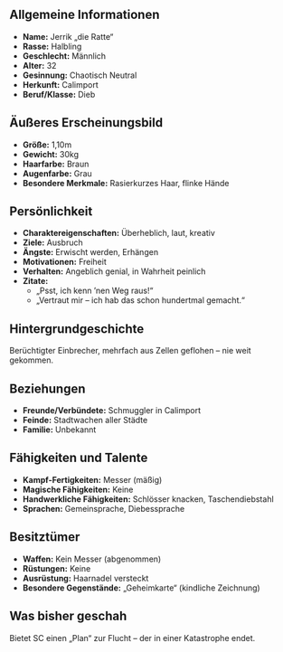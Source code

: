 ## Allgemeine Informationen
- **Name:** Jerrik „die Ratte“
- **Rasse:** Halbling
- **Geschlecht:** Männlich
- **Alter:** 32
- **Gesinnung:** Chaotisch Neutral
- **Herkunft:** Calimport
- **Beruf/Klasse:** Dieb

## Äußeres Erscheinungsbild
- **Größe:** 1,10m
- **Gewicht:** 30kg
- **Haarfarbe:** Braun
- **Augenfarbe:** Grau
- **Besondere Merkmale:** Rasierkurzes Haar, flinke Hände

## Persönlichkeit
- **Charaktereigenschaften:** Überheblich, laut, kreativ
- **Ziele:** Ausbruch
- **Ängste:** Erwischt werden, Erhängen
- **Motivationen:** Freiheit
- **Verhalten:** Angeblich genial, in Wahrheit peinlich
- **Zitate:**  
  - „Psst, ich kenn ’nen Weg raus!“  
  - „Vertraut mir – ich hab das schon hundertmal gemacht.“  

## Hintergrundgeschichte
Berüchtigter Einbrecher, mehrfach aus Zellen geflohen – nie weit gekommen.

## Beziehungen
- **Freunde/Verbündete:** Schmuggler in Calimport
- **Feinde:** Stadtwachen aller Städte
- **Familie:** Unbekannt

## Fähigkeiten und Talente
- **Kampf-Fertigkeiten:** Messer (mäßig)
- **Magische Fähigkeiten:** Keine
- **Handwerkliche Fähigkeiten:** Schlösser knacken, Taschendiebstahl
- **Sprachen:** Gemeinsprache, Diebessprache

## Besitztümer
- **Waffen:** Kein Messer (abgenommen)
- **Rüstungen:** Keine
- **Ausrüstung:** Haarnadel versteckt
- **Besondere Gegenstände:** „Geheimkarte“ (kindliche Zeichnung)

## Was bisher geschah
Bietet SC einen „Plan“ zur Flucht – der in einer Katastrophe endet.
